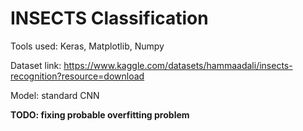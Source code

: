 # INSECTS Classification

Tools used: Keras, Matplotlib, Numpy

Dataset link: https://www.kaggle.com/datasets/hammaadali/insects-recognition?resource=download

Model: standard CNN

**TODO: fixing probable overfitting problem**
